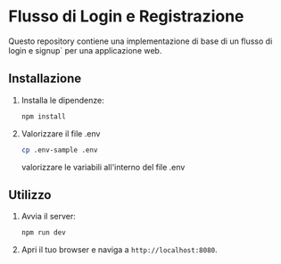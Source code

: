 # Flusso di Login e Registrazione

Questo repository contiene una implementazione di base di un flusso di login e signup` per una applicazione web.

## Installazione

1. Installa le dipendenze:

    ```bash
    npm install
    ```

2. Valorizzare il file .env

    ```bash
    cp .env-sample .env
    ```

    valorizzare le variabili all'interno del file .env

## Utilizzo

1. Avvia il server:

    ```bash
    npm run dev
    ```

2. Apri il tuo browser e naviga a `http://localhost:8080`.
